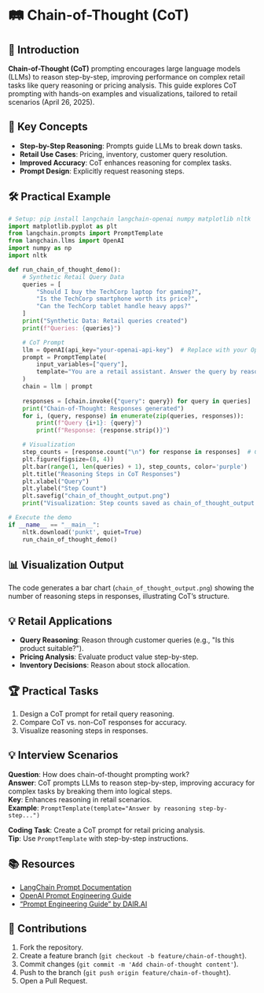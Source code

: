 # 🛤️ Chain-of-Thought (CoT)

## 📖 Introduction

**Chain-of-Thought (CoT)** prompting encourages large language models (LLMs) to reason step-by-step, improving performance on complex retail tasks like query reasoning or pricing analysis. This guide explores CoT prompting with hands-on examples and visualizations, tailored to retail scenarios (April 26, 2025).

## 🌟 Key Concepts

- **Step-by-Step Reasoning**: Prompts guide LLMs to break down tasks.
- **Retail Use Cases**: Pricing, inventory, customer query resolution.
- **Improved Accuracy**: CoT enhances reasoning for complex tasks.
- **Prompt Design**: Explicitly request reasoning steps.

## 🛠️ Practical Example

```python
# Setup: pip install langchain langchain-openai numpy matplotlib nltk
import matplotlib.pyplot as plt
from langchain.prompts import PromptTemplate
from langchain.llms import OpenAI
import numpy as np
import nltk

def run_chain_of_thought_demo():
    # Synthetic Retail Query Data
    queries = [
        "Should I buy the TechCorp laptop for gaming?",
        "Is the TechCorp smartphone worth its price?",
        "Can the TechCorp tablet handle heavy apps?"
    ]
    print("Synthetic Data: Retail queries created")
    print(f"Queries: {queries}")

    # CoT Prompt
    llm = OpenAI(api_key="your-openai-api-key")  # Replace with your OpenAI API key
    prompt = PromptTemplate(
        input_variables=["query"],
        template="You are a retail assistant. Answer the query by reasoning step-by-step: {query}\n1. Analyze the query.\n2. Consider product features.\n3. Provide a reasoned answer."
    )
    chain = llm | prompt
    
    responses = [chain.invoke({"query": query}) for query in queries]
    print("Chain-of-Thought: Responses generated")
    for i, (query, response) in enumerate(zip(queries, responses)):
        print(f"Query {i+1}: {query}")
        print(f"Response: {response.strip()}")

    # Visualization
    step_counts = [response.count("\n") for response in responses]  # Count steps
    plt.figure(figsize=(8, 4))
    plt.bar(range(1, len(queries) + 1), step_counts, color='purple')
    plt.title("Reasoning Steps in CoT Responses")
    plt.xlabel("Query")
    plt.ylabel("Step Count")
    plt.savefig("chain_of_thought_output.png")
    print("Visualization: Step counts saved as chain_of_thought_output.png")

# Execute the demo
if __name__ == "__main__":
    nltk.download('punkt', quiet=True)
    run_chain_of_thought_demo()
```

## 📊 Visualization Output

The code generates a bar chart (`chain_of_thought_output.png`) showing the number of reasoning steps in responses, illustrating CoT’s structure.

## 💡 Retail Applications

- **Query Reasoning**: Reason through customer queries (e.g., "Is this product suitable?").
- **Pricing Analysis**: Evaluate product value step-by-step.
- **Inventory Decisions**: Reason about stock allocation.

## 🏆 Practical Tasks

1. Design a CoT prompt for retail query reasoning.
2. Compare CoT vs. non-CoT responses for accuracy.
3. Visualize reasoning steps in responses.

## 💡 Interview Scenarios

**Question**: How does chain-of-thought prompting work?  
**Answer**: CoT prompts LLMs to reason step-by-step, improving accuracy for complex tasks by breaking them into logical steps.  
**Key**: Enhances reasoning in retail scenarios.  
**Example**: `PromptTemplate(template="Answer by reasoning step-by-step...")`

**Coding Task**: Create a CoT prompt for retail pricing analysis.  
**Tip**: Use `PromptTemplate` with step-by-step instructions.

## 📚 Resources

- [LangChain Prompt Documentation](https://python.langchain.com/docs/modules/prompts/)
- [OpenAI Prompt Engineering Guide](https://platform.openai.com/docs/guides/prompt-engineering)
- [“Prompt Engineering Guide” by DAIR.AI](https://www.promptingguide.ai/techniques/cot)

## 🤝 Contributions

1. Fork the repository.
2. Create a feature branch (`git checkout -b feature/chain-of-thought`).
3. Commit changes (`git commit -m 'Add chain-of-thought content'`).
4. Push to the branch (`git push origin feature/chain-of-thought`).
5. Open a Pull Request.